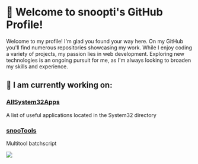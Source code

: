 <!DOCTYPE html>
<html lang="en">
  <body>
    <!--Introduction-->
    <h1>👋 Welcome to snoopti's GitHub Profile!</h1>
    <p>
      Welcome to my profile! I'm glad you found your way here. On my GitHub
      you'll find numerous repositories showcasing my work. While I enjoy coding
      a variety of projects, my passion lies in web development. Exploring new
      technologies is an ongoing pursuit for me, as I'm always looking to
      broaden my skills and experience.
    </p>
    <!--Projects-->
    <h2>🚀 I am currently working on:</h2>
    <h3>
      <a href="https://github.com/snoopti/AllSystem32Apps">AllSystem32Apps</a>
    </h3>
    <p>A list of useful applications located in the System32 directory</p>
    <h3><a href="https://github.com/snoopti/snooTools">snooTools</a></h3>
    <p>Multitool batchscript</p>
    <img src="https://snoopti.de/cloud/logo.webp">
  </body>
</html>
